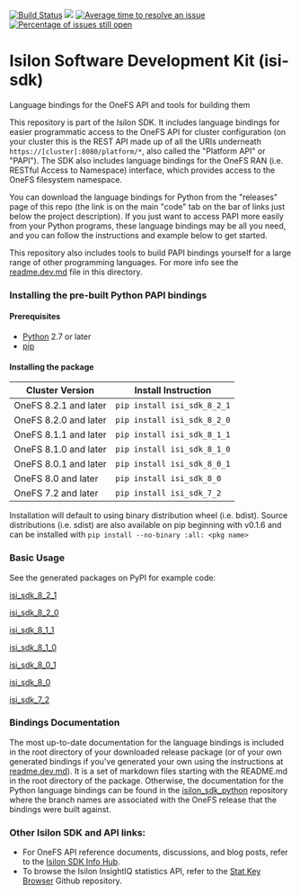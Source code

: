[![Build Status](https://travis-ci.org/Isilon/isilon_sdk.svg?branch=master)](https://travis-ci.org/Isilon/isilon_sdk)
[![](http://issuestats.com/github/isilon/isilon_sdk/badge/pr?style=flat-square)](http://issuestats.com/github/isilon/isilon_sdk)
[![Average time to resolve an issue](http://isitmaintained.com/badge/resolution/isilon/isilon_sdk.svg)](http://isitmaintained.com/project/isilon/isilon_sdk "Average time to resolve an issue")
[![Percentage of issues still open](http://isitmaintained.com/badge/open/isilon/isilon_sdk.svg)](http://isitmaintained.com/project/isilon/isilon_sdk "Percentage of issues still open")


# Isilon Software Development Kit (isi-sdk)
Language bindings for the OneFS API and tools for building them

This repository is part of the Isilon SDK.  It includes language bindings for easier programmatic access to the OneFS API for cluster configuration (on your cluster this is the REST API made up of all the URIs underneath `https://[cluster]:8080/platform/*`, also called the "Platform API" or "PAPI"). The SDK also includes language bindings for the OneFS RAN (i.e. RESTful Access to Namespace) interface, which provides access to the OneFS filesystem namespace.

You can download the language bindings for Python from the "releases" page of this repo (the link is on the main "code" tab on the bar of links just below the project description). If you just want to access PAPI more easily from your Python programs, these language bindings may be all you need, and you can follow the instructions and example below to get started.

This repository also includes tools to build PAPI bindings yourself for a large range of other programming languages. For more info see the [readme.dev.md](readme.dev.md) file in this directory.

### Installing the pre-built Python PAPI bindings

#### Prerequisites

* [Python](https://www.python.org/downloads/) 2.7 or later
* [pip](https://pip.pypa.io/en/stable/installing/)

#### Installing the package

| Cluster Version       | Install Instruction         |
|-----------------------|-----------------------------|
| OneFS 8.2.1 and later | `pip install isi_sdk_8_2_1` |
| OneFS 8.2.0 and later | `pip install isi_sdk_8_2_0` |
| OneFS 8.1.1 and later | `pip install isi_sdk_8_1_1` |
| OneFS 8.1.0 and later | `pip install isi_sdk_8_1_0` |
| OneFS 8.0.1 and later | `pip install isi_sdk_8_0_1` |
| OneFS 8.0 and later   | `pip install isi_sdk_8_0`   |
| OneFS 7.2 and later   | `pip install isi_sdk_7_2`   |

Installation will default to using binary distribution wheel (i.e. bdist). Source distributions (i.e. sdist) are also available on pip beginning with v0.1.6 and can be installed with `pip install --no-binary :all: <pkg name>`

### Basic Usage

See the generated packages on PyPI for example code:

[isi\_sdk\_8\_2\_1](https://pypi.org/project/isi-sdk-8-2-1)

[isi\_sdk\_8\_2\_0](https://pypi.org/project/isi-sdk-8-2-0)

[isi\_sdk\_8\_1\_1](https://pypi.org/pypi/isi-sdk-8-1-1)

[isi\_sdk\_8\_1\_0](https://pypi.org/pypi/isi-sdk-8-1-0)

[isi\_sdk\_8\_0\_1](https://pypi.org/pypi/isi-sdk-8-0-1)

[isi\_sdk\_8\_0](https://pypi.org/pypi/isi-sdk-8-0)

[isi\_sdk\_7\_2](https://pypi.org/pypi/isi-sdk-7-2)

### Bindings Documentation

The most up-to-date documentation for the language bindings is included in the root directory of your downloaded release package (or of your own generated bindings if you've generated your own using the instructions at [readme.dev.md](readme.dev.md)). It is a set of markdown files starting with the README.md in the root directory of the package. Otherwise, the documentation for the Python language bindings can be found in the [isilon_sdk_python](https://github.com/Isilon/isilon_sdk_python) repository where the branch names are associated with the OneFS release that the bindings were built against.

### Other Isilon SDK and API links:

* For OneFS API reference documents, discussions, and blog posts, refer to the [Isilon SDK Info Hub](https://community.emc.com/docs/DOC-48273).
* To browse the Isilon InsightIQ statistics API, refer to the [Stat Key Browser](https://github.com/isilon/isilon_stat_browser.git) Github repository.
